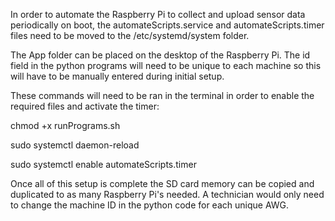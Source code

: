 In order to automate the Raspberry Pi to collect and upload sensor data periodically on boot, the automateScripts.service and automateScripts.timer files need to be moved to the /etc/systemd/system folder.

The App folder can be placed on the desktop of the Raspberry Pi. The id field in the python programs will need to be unique to each machine so this will have to be manually entered during initial setup.

These commands will need to be ran in the terminal in order to enable the required files and activate the timer:

chmod +x runPrograms.sh

sudo systemctl daemon-reload

sudo systemctl enable automateScripts.timer


Once all of this setup is complete the SD card memory can be copied and duplicated to as many Raspberry Pi's needed. A technician would only need to change the machine ID in the python code for each unique AWG.
